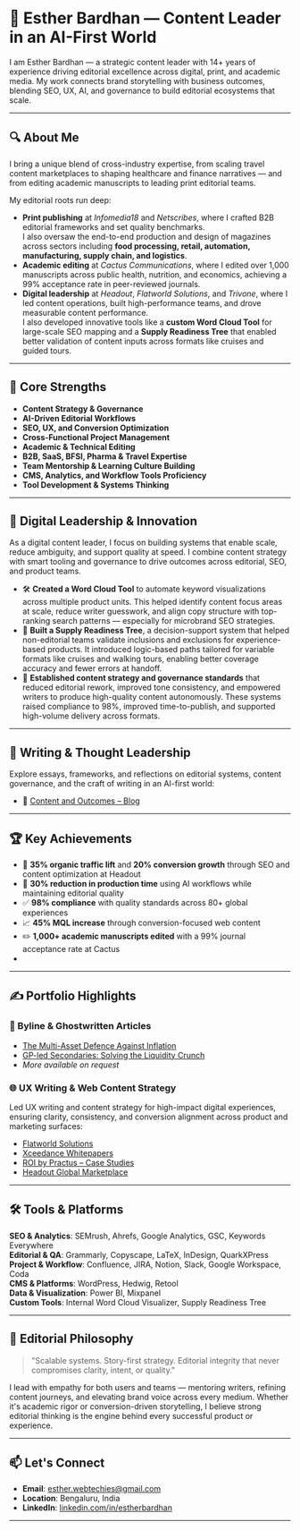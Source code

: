 # 📝 Esther Bardhan — Content Leader in an AI-First World

I am Esther Bardhan — a strategic content leader with 14+ years of experience driving editorial excellence across digital, print, and academic media. My work connects brand storytelling with business outcomes, blending SEO, UX, AI, and governance to build editorial ecosystems that scale.

---

## 🔍 About Me

I bring a unique blend of cross-industry expertise, from scaling travel content marketplaces to shaping healthcare and finance narratives — and from editing academic manuscripts to leading print editorial teams.

My editorial roots run deep:
- **Print publishing** at *Infomedia18* and *Netscribes*, where I crafted B2B editorial frameworks and set quality benchmarks.  
  I also oversaw the end-to-end production and design of magazines across sectors including **food processing, retail, automation, manufacturing, supply chain, and logistics**.
- **Academic editing** at *Cactus Communications*, where I edited over 1,000 manuscripts across public health, nutrition, and economics, achieving a 99% acceptance rate in peer-reviewed journals.
- **Digital leadership** at *Headout*, *Flatworld Solutions*, and *Trivone*, where I led content operations, built high-performance teams, and drove measurable content performance.  
  I also developed innovative tools like a **custom Word Cloud Tool** for large-scale SEO mapping and a **Supply Readiness Tree** that enabled better validation of content inputs across formats like cruises and guided tours.

---

## 🎯 Core Strengths

- **Content Strategy & Governance**
- **AI-Driven Editorial Workflows**
- **SEO, UX, and Conversion Optimization**
- **Cross-Functional Project Management**
- **Academic & Technical Editing**
- **B2B, SaaS, BFSI, Pharma & Travel Expertise**
- **Team Mentorship & Learning Culture Building**
- **CMS, Analytics, and Workflow Tools Proficiency**
- **Tool Development & Systems Thinking**

---

## 🧠 Digital Leadership & Innovation

As a digital content leader, I focus on building systems that enable scale, reduce ambiguity, and support quality at speed. I combine content strategy with smart tooling and governance to drive outcomes across editorial, SEO, and product teams.

- 🛠️ **Created a Word Cloud Tool** to automate keyword visualizations across multiple product units. This helped identify content focus areas at scale, reduce writer guesswork, and align copy structure with top-ranking search patterns — especially for microbrand SEO strategies.
- 🌲 **Built a Supply Readiness Tree**, a decision-support system that helped non-editorial teams validate inclusions and exclusions for experience-based products. It introduced logic-based paths tailored for variable formats like cruises and walking tours, enabling better coverage accuracy and fewer errors at handoff.
- 📐 **Established content strategy and governance standards** that reduced editorial rework, improved tone consistency, and empowered writers to produce high-quality content autonomously. These systems raised compliance to 98%, improved time-to-publish, and supported high-volume delivery across formats.

---
## 🧠 Writing & Thought Leadership

Explore essays, frameworks, and reflections on editorial systems, content governance, and the craft of writing in an AI-first world:

- 📝 [Content and Outcomes – Blog](https://contentandoutcomes.wordpress.com/)

---

## 🏆 Key Achievements

- 🚀 **35% organic traffic lift** and **20% conversion growth** through SEO and content optimization at Headout
- 🧠 **30% reduction in production time** using AI workflows while maintaining editorial quality
- ✅ **98% compliance** with quality standards across 80+ global experiences
- 📈 **45% MQL increase** through conversion-focused web content
- ✏️ **1,000+ academic manuscripts edited** with a 99% journal acceptance rate at Cactus
- 
---

## ✍️ Portfolio Highlights

### 🔗 Byline & Ghostwritten Articles
- [The Multi-Asset Defence Against Inflation](https://rostrumgrand.com/the-multi-asset-defence-against-inflation/)
- [GP-led Secondaries: Solving the Liquidity Crunch](https://rostrumgrand.com/gp-led-secondaries-solving-the-liquidity-crunch/)
- *More available on request*

### 🌐 UX Writing & Web Content Strategy

Led UX writing and content strategy for high-impact digital experiences, ensuring clarity, consistency, and conversion alignment across product and marketing surfaces:
- [Flatworld Solutions](https://www.flatworldsolutions.com/)
- [Xceedance Whitepapers](https://www.xceedance.com/category/whitepapers/)
- [ROI by Practus – Case Studies](https://roibypractus.com/success-stories/)
- [Headout Global Marketplace](https://www.headout.com/)

---

## 🛠️ Tools & Platforms

**SEO & Analytics**: SEMrush, Ahrefs, Google Analytics, GSC, Keywords Everywhere  
**Editorial & QA**: Grammarly, Copyscape, LaTeX, InDesign, QuarkXPress  
**Project & Workflow**: Confluence, JIRA, Notion, Slack, Google Workspace, Coda  
**CMS & Platforms**: WordPress, Hedwig, Retool  
**Data & Visualization**: Power BI, Mixpanel  
**Custom Tools**: Internal Word Cloud Visualizer, Supply Readiness Tree

---

## 💬 Editorial Philosophy

> "Scalable systems. Story-first strategy. Editorial integrity that never compromises clarity, intent, or quality."

I lead with empathy for both users and teams — mentoring writers, refining content journeys, and elevating brand voice across every medium. Whether it's academic rigor or conversion-driven storytelling, I believe strong editorial thinking is the engine behind every successful product or experience.

---

## 📫 Let's Connect

- **Email**: esther.webtechies@gmail.com  
- **Location**: Bengaluru, India  
- **LinkedIn**: [linkedin.com/in/estherbardhan](https://www.linkedin.com/in/estherbardhan/)

---
